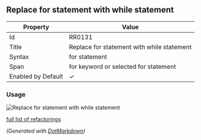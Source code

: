 ## Replace for statement with while statement

| Property           | Value                                      |
| ------------------ | ------------------------------------------ |
| Id                 | RR0131                                     |
| Title              | Replace for statement with while statement |
| Syntax             | for statement                              |
| Span               | for keyword or selected for statement      |
| Enabled by Default | &#x2713;                                   |

### Usage

![Replace for statement with while statement](../../images/refactorings/ReplaceForWithWhile.png)

[full list of refactorings](Refactorings.md)

*\(Generated with [DotMarkdown](http://github.com/JosefPihrt/DotMarkdown)\)*